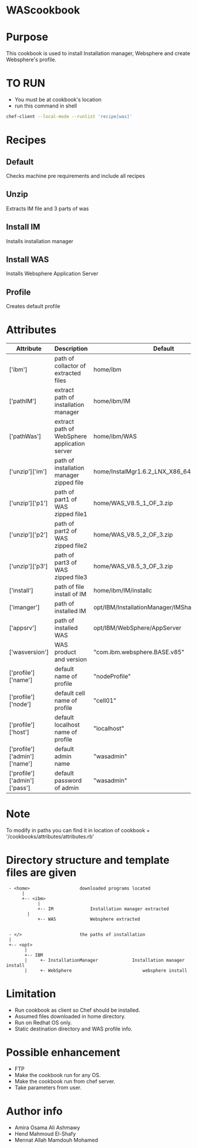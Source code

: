 # WAScookbook
# Purpose
This cookbook is used to install Installation manager, Websphere and create Websphere's profile. 

# TO RUN
-	You must be at cookbook's location
-	run this command in shell 
```bash
chef-client --local-mode --runlist 'recipe[was]'
```

# Recipes
## Default
Checks machine pre requirements and include all recipes 
## Unzip
Extracts IM file and 3 parts of was 
## Install IM
Installs installation manager
## Install WAS
Installs Websphere Application Server
## Profile
Creates default profile

# Attributes

Attribute | Description   | Default
----------|---------------|--------
['ibm']   |		path of collactor of extracted files|		home/ibm
['pathIM']|  	extract path of installation manager| 	home/ibm/IM
['pathWas']|	extract path of WebSphere application server |	home/ibm/WAS
['unzip']['im']|	path of installation manager zipped file|	home/InstalMgr1.6.2_LNX_X86_64_WAS_8.5.5.zip  
['unzip']['p1'] |	path of part1 of WAS zipped file1|	 	home/WAS_V8.5_1_OF_3.zip
['unzip']['p2']	|path of part2 of WAS zipped file2	|home/WAS_V8.5_2_OF_3.zip
['unzip']['p3']	|path of part3 of WAS zipped file3	|home/WAS_V8.5_3_OF_3.zip
['install']	|path of file install of IM	|home/ibm/IM/installc
['imanger']	|path of installed IM	|opt/IBM/InstallationManager/IMShared          
['appsrv']	|path of installed WAS	|opt/IBM/WebSphere/AppServer
['wasversion']	|WAS product and version|	"com.ibm.websphere.BASE.v85"
['profile']['name']| 	default name of profile|	"nodeProfile"
['profile']['node']|		default cell name of profile|	"cell01"
['profile']['host']|	default localhost name of profile|	"localhost"
['profile']['admin']['name']|	default admin name	|"wasadmin"
['profile']['admin']['pass']|	default password of admin|	"wasadmin"

# Note
To modify in paths you can find it in location of cookbook + '/cookbooks/attributes/attributes.rb'

# Directory structure and template files are given
```
 - <home>  					downloaded programs located
      |
      +-- <ibm>
            |
            +-- IM 				Installation manager extracted 
       	|
            +-- WAS				Websphere extracted
             

 - </>						the paths of installation
 |
 +-- <opt>
       |
       +-- IBM
       |     +- InstallationManager           	Installation manager install 
       |     +- WebSphere                    		websphere install
```
# Limitation
- Run cookbook as client so Chef should be installed.
- Assumed files downloaded in home directory.
- Run on Redhat OS only.
- Static destination directory and WAS profile info.

# Possible enhancement
- FTP
- Make the cookbook run for any OS.
- Make the cookbook run from chef server.
- Take parameters from user.
	
# Author info
-	Amira Osama Ali Ashmawy
-	Hend Mahmoud El-Shafy
-	Mennat Allah Mamdouh Mohamed
